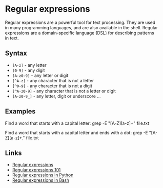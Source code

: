 # Regular expressions

Regular expressions are a powerful tool for text processing. They are used in many programming languages, and are also available in the shell. Regular expressions are a domain-specific language (DSL) for describing patterns in text.

## Syntax

- `[A-z]` - any letter
- `[0-9]` - any digit
- `[A-z0-9]` - any letter or digit
- `[^A-z]` - any character that is not a letter
- `[^0-9]` - any character that is not a digit   
- `[^A-z0-9]` - any character that is not a letter or digit
- `[A-z0-9_]` - any letter, digit or underscore
...

## Examples

Find a word that starts with a capital letter:
    grep -E "[A-Z][a-z]+" file.txt

Find a word that starts with a capital letter and ends with a dot:
    grep -E "[A-Z][a-z]+." file.txt


## Links

- [Regular expressions](https://en.wikipedia.org/wiki/Regular_expression)
- [Regular expressions 101](https://regex101.com/)
- [Regular expressions in Python](https://docs.python.org/3/library/re.html)
- [Regular expressions in Bash](https://www.gnu.org/software/bash/manual/html_node/Regular-Expressions.html)
